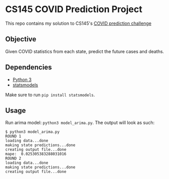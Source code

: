 # CS145 COVID Prediction Project

This repo contains my solution to CS145's [COVID prediction challenge](https://www.kaggle.com/c/ucla2020-cs145-covid19-prediction/leaderboard)

## Objective

Given COVID statistics from each state, predict the future cases and deaths.

## Dependencies
- [Python 3](https://www.python.org/downloads/)
- [statsmodels](https://www.statsmodels.org/stable/install.html)

Make sure to run `pip install statsmodels`.

## Usage

Run arima model:
`python3 model_arima.py`. The output will look as such:
```
$ python3 model_arima.py 
ROUND 1
loading data...done
making state predictions...done
creating output file...done
mape:  0.025305383288031016
ROUND 2
loading data...done
making state predictions...done
creating output file...done
```
